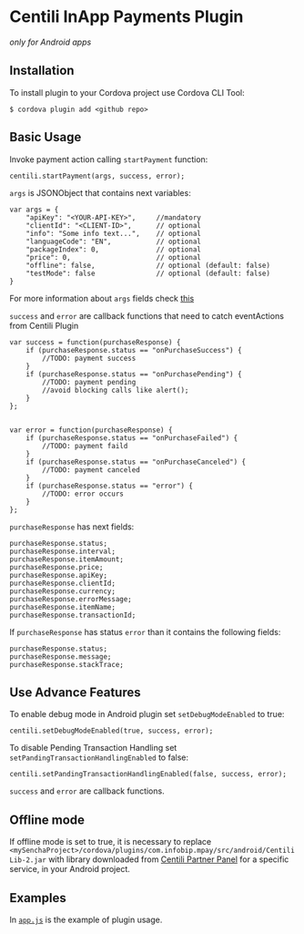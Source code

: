 Centili InApp Payments Plugin
=============================
*only for Android apps*

Installation
------------

To install plugin to your Cordova project use Cordova CLI Tool:
    
    $ cordova plugin add <github repo>

Basic Usage
-----------

Invoke payment action calling `startPayment` function:

	centili.startPayment(args, success, error);

`args` is JSONObject that contains next variables:

	var args = {
        "apiKey": "<YOUR-API-KEY>", 	//mandatory 
        "clientId": "<CLIENT-ID>",		// optional
        "info": "Some info text...",	// optional
        "languageCode": "EN",			// optional
        "packageIndex": 0,				// optional
        "price": 0,						// optional
        "offline": false,				// optional (default: false)
        "testMode": false				// optional (default: false)
    }

For more information about `args` fields check [this](https://www.centili.com/manual/android/android-instructions.pdf)

`success` and `error` are callback functions that need to catch eventActions from Centili Plugin

	
    var success = function(purchaseResponse) {
        if (purchaseResponse.status == "onPurchaseSuccess") {
            //TODO: payment success
        }
		if (purchaseResponse.status == "onPurchasePending") {
			//TODO: payment pending
			//avoid blocking calls like alert(); 
        }
    };


    var error = function(purchaseResponse) {
        if (purchaseResponse.status == "onPurchaseFailed") {
            //TODO: payment faild
        }
        if (purchaseResponse.status == "onPurchaseCanceled") {
            //TODO: payment canceled            
        }
		if (purchaseResponse.status == "error") {
            //TODO: error occurs 
        }
    };

`purchaseResponse` has next fields:
	
	purchaseResponse.status;
	purchaseResponse.interval;
	purchaseResponse.itemAmount;
	purchaseResponse.price;
	purchaseResponse.apiKey;
	purchaseResponse.clientId;
	purchaseResponse.currency;
	purchaseResponse.errorMessage;
	purchaseResponse.itemName;
	purchaseResponse.transactionId;

If `purchaseResponse` has status `error` than it contains the following fields:

	purchaseResponse.status;
	purchaseResponse.message;
	purchaseResponse.stackTrace;
	
	

Use Advance Features
--------------------

To enable debug mode in Android plugin set `setDebugModeEnabled` to true:

	centili.setDebugModeEnabled(true, success, error);

To disable Pending Transaction Handling set `setPandingTransactionHandlingEnabled` to false:
	
	centili.setPandingTransactionHandlingEnabled(false, success, error);
		
`success` and `error` are callback functions.	


Offline mode
------------

If offline mode is set to true, it is necessary to replace `<mySenchaProject>/cordova/plugins/com.infobip.mpay/src/android/CentiliLib-2.jar` with library downloaded from [Centili Partner Panel](https://www.centili.com/partners) for a specific service, in your Android project.


Examples
--------

In [`app.js`](browse/app.js) is the example of plugin usage. 
